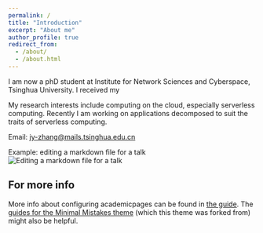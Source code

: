 ```yaml
---
permalink: /
title: "Introduction"
excerpt: "About me"
author_profile: true
redirect_from: 
  - /about/
  - /about.html
---
```


I am now a phD student at Institute for Network Sciences and Cyberspace, Tsinghua University. I received my 

My research interests include computing on the cloud, especially serverless computing. Recently I am working on applications decomposed to suit the traits of serverless computing.

Email: jy-zhang@mails.tsinghua.edu.cn


Example: editing a markdown file for a talk
![Editing a markdown file for a talk](/images/editing-talk.png)

For more info
------
More info about configuring academicpages can be found in [the guide](https://academicpages.github.io/markdown/). The [guides for the Minimal Mistakes theme](https://mmistakes.github.io/minimal-mistakes/docs/configuration/) (which this theme was forked from) might also be helpful.
